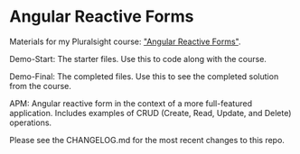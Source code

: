 # Angular Reactive Forms
Materials for my Pluralsight course: ["Angular Reactive Forms"](https://app.pluralsight.com/library/courses/angular-2-reactive-forms).

Demo-Start: The starter files. Use this to code along with the course.

Demo-Final: The completed files. Use this to see the completed solution from the course.

APM: Angular reactive form in the context of a more full-featured application. Includes examples of CRUD (Create, Read, Update, and Delete) operations.

Please see the CHANGELOG.md for the most recent changes to this repo.
